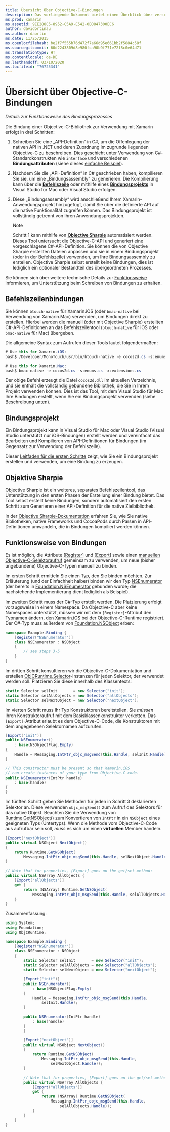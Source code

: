 ```yaml
---
title: Übersicht über Objective-C-Bindungen
description: Das vorliegende Dokument bietet einen Überblick über verschiedene Möglichkeiten, C#-Bindungen für Objective-C-Code zu erstellen, Befehlszeilenbindungen, Bindungsprojekte und Objective Sharpie eingeschlossen. Darüber hinaus wird erläutert, wie Bindungen funktionieren.
ms.prod: xamarin
ms.assetid: 9EE288C5-8952-C5A9-E542-0BD847300EC6
author: davidortinau
ms.author: daortin
ms.date: 11/25/2015
ms.openlocfilehash: be2f7f555b76d472f7a66d95e661bb2f5884c58f
ms.sourcegitcommit: 60d2243809d8e980fca90b9f771e72f8c0e64d71
ms.translationtype: HT
ms.contentlocale: de-DE
ms.lasthandoff: 03/10/2020
ms.locfileid: "76725341"
---
```

# <a name="overview-of-objective-c-bindings"></a>Übersicht über Objective-C-Bindungen

_Details zur Funktionsweise des Bindungsprozesses_

Die Bindung einer Objective-C-Bibliothek zur Verwendung mit Xamarin erfolgt in drei Schritten:

1. Schreiben Sie eine „API-Definition“ in C#, um die Offenlegung der nativen API in .NET und deren Zuordnung im zugrunde liegenden Objective-C zu beschreiben. Dies geschieht unter Verwendung von C#-Standardkonstrukten wie `interface` und verschiedenen **Bindungsattributen** (siehe dieses [einfache Beispiel](~/cross-platform/macios/binding/objective-c-libraries.md#Binding_an_API)).

2. Nachdem Sie die „API-Definition“ in C# geschrieben haben, kompilieren Sie sie, um eine „Bindungsassembly“ zu generieren. Die Kompilierung kann über die [**Befehlszeile**](#commandline) oder mithilfe eines [**Bindungsprojekts**](#bindingproject) in Visual Studio für Mac oder Visual Studio erfolgen.

3. Diese „Bindungsassembly“ wird anschließend Ihrem Xamarin-Anwendungsprojekt hinzugefügt, damit Sie über die definierte API auf die native Funktionalität zugreifen können.
   Das Bindungsprojekt ist vollständig getrennt von Ihren Anwendungsprojekten.

   > [!NOTE]
   > Schritt 1 kann mithilfe von [**Objective Sharpie**](#objectivesharpie) automatisiert werden. Dieses Tool untersucht die Objective-C-API und generiert eine vorgeschlagene C#-API-Definition. Sie können die von Objective Sharpie erstellten Dateien anpassen und sie in einem Bindungsprojekt (oder in der Befehlszeile) verwenden, um Ihre Bindungsassembly zu erstellen. Objective Sharpie selbst erstellt keine Bindungen, dies ist lediglich ein optionaler Bestandteil des übergeordneten Prozesses.

Sie können sich über weitere technische Details zur [Funktionsweise](#howitworks) informieren, um Unterstützung beim Schreiben von Bindungen zu erhalten.

<a name="Command_Line_Bindings" /><a name="commandline" />

## <a name="command-line-bindings"></a>Befehlszeilenbindungen

Sie können `btouch-native` für Xamarin.iOS (oder `bmac-native` bei Verwendung von Xamarin.Mac) verwenden, um Bindungen direkt zu erstellen. Hierbei werden die manuell (oder mit Objective Sharpie) erstellten C#-API-Definitionen an das Befehlszeilentool (`btouch-native` für iOS oder `bmac-native` für Mac) übergeben.

Die allgemeine Syntax zum Aufrufen dieser Tools lautet folgendermaßen:

```csharp
# Use this for Xamarin.iOS:
bash$ /Developer/MonoTouch/usr/bin/btouch-native -e cocos2d.cs -s:enums.cs -x:extensions.cs
```

```csharp
# Use this for Xamarin.Mac:
bash$ bmac-native -e cocos2d.cs -s:enums.cs -x:extensions.cs
```

Der obige Befehl erzeugt die Datei `cocos2d.dll` im aktuellen Verzeichnis, und sie enthält die vollständig gebundene Bibliothek, die Sie in Ihrem Projekt verwenden können. Dies ist das Tool, mit dem Visual Studio für Mac Ihre Bindungen erstellt, wenn Sie ein Bindungsprojekt verwenden (siehe Beschreibung [unten](#bindingproject)).

<a name="bindingproject" />

## <a name="binding-project"></a>Bindungsprojekt

Ein Bindungsprojekt kann in Visual Studio für Mac oder Visual Studio (Visual Studio unterstützt nur iOS-Bindungen) erstellt werden und vereinfacht das Bearbeiten und Kompilieren von API-Definitionen für Bindungen (im Gegensatz zur Verwendung der Befehlszeile).

Dieser [Leitfaden für die ersten Schritte](~/cross-platform/macios/binding/objective-c-libraries.md#Getting_Started) zeigt, wie Sie ein Bindungsprojekt erstellen und verwenden, um eine Bindung zu erzeugen.

<a name="objectivesharpie" />

## <a name="objective-sharpie"></a>Objektive Sharpie

Objective Sharpie ist ein weiteres, separates Befehlszeilentool, das Unterstützung in den ersten Phasen der Erstellung einer Bindung bietet. Das Tool selbst erstellt keine Bindungen, sondern automatisiert den ersten Schritt zum Generieren einer API-Definition für die native Zielbibliothek.

In der [Objective Sharpie-Dokumentation](~/cross-platform/macios/binding/objective-sharpie/index.md) erfahren Sie, wie Sie native Bibliotheken, native Frameworks und CocoaPods durch Parsen in API-Definitionen umwandeln, die in Bindungen kompiliert werden können.

<a name="howitworks" />

## <a name="how-binding-works"></a>Funktionsweise von Bindungen

Es ist möglich, die Attribute [[Register]](xref:Foundation.RegisterAttribute) und [[Export]](xref:Foundation.ExportAttribute) sowie einen [manuellen Objective-C-Selektoraufruf](~/ios/internals/objective-c-selectors.md) gemeinsam zu verwenden, um neue (bisher ungebundene) Objective-C-Typen manuell zu binden.

Im ersten Schritt ermitteln Sie einen Typ, den Sie binden möchten. Zur Erläuterung (und der Einfachheit halber) binden wir den Typ [NSEnumerator](https://developer.apple.com/documentation/foundation/nsenumerator) (der bereits in [Foundation.NSEnumerator](xref:Foundation.NSEnumerator) gebunden wurde; die nachstehende Implementierung dient lediglich als Beispiel).

Im zweiten Schritt muss der C#-Typ erstellt werden. Die Platzierung erfolgt vorzugsweise in einem Namespace. Da Objective-C aber keine Namespaces unterstützt, müssen wir mit dem `[Register]`-Attribut den Typnamen ändern, den Xamarin.iOS bei der Objective-C-Runtime registriert. Der C#-Typ muss außerdem von [Foundation.NSObject](xref:Foundation.NSObject) erben:

```csharp
namespace Example.Binding {
    [Register("NSEnumerator")]
    class NSEnumerator : NSObject
    {
        // see steps 3-5
    }
}
```

Im dritten Schritt konsultieren wir die Objective-C-Dokumentation und erstellen [ObjCRuntime.Selector](xref:ObjCRuntime.Selector)-Instanzen für jeden Selektor, der verwendet werden soll. Platzieren Sie diese innerhalb des Klassentexts:

```csharp
static Selector selInit       = new Selector("init");
static Selector selAllObjects = new Selector("allObjects");
static Selector selNextObject = new Selector("nextObject");
```

Im vierten Schritt muss Ihr Typ Konstruktoren bereitstellen. Sie *müssen* Ihren Konstruktoraufruf mit dem Basisklassenkonstruktor verketten. Das `[Export]`-Attribut erlaubt es dem Objective-C-Code, die Konstruktoren mit dem angegebenen Selektornamen aufzurufen:

```csharp
[Export("init")]
public NSEnumerator()
    : base(NSObjectFlag.Empty)
{
    Handle = Messaging.IntPtr_objc_msgSend(this.Handle, selInit.Handle);
}
```

```csharp
// This constructor must be present so that Xamarin.iOS
// can create instances of your type from Objective-C code.
public NSEnumerator(IntPtr handle)
    : base(handle)
{
}
```

Im fünften Schritt geben Sie Methoden für jeden in Schritt 3 deklarierten Selektor an. Diese verwenden `objc_msgSend()` zum Aufruf des Selektors für das native Objekt. Beachten Sie die Verwendung von [Runtime.GetNSObject()](xref:ObjCRuntime.Runtime.GetNSObject*) zum Konvertieren von `IntPtr` in ein `NSObject` eines geeigneten Typs (Untertyps). Wenn die Methode vom Objective-C-Code aus aufrufbar sein soll, *muss* es sich um einen **virtuellen** Member handeln.

```csharp
[Export("nextObject")]
public virtual NSObject NextObject()
{
    return Runtime.GetNSObject(
        Messaging.IntPtr_objc_msgSend(this.Handle, selNextObject.Handle));
}
```

```csharp
// Note that for properties, [Export] goes on the get/set method:
public virtual NSArray AllObjects {
    [Export("allObjects")]
    get {
        return (NSArray) Runtime.GetNSObject(
            Messaging.IntPtr_objc_msgSend(this.Handle, selAllObjects.Handle));
    }
}
```

Zusammenfassung:

```csharp
using System;
using Foundation;
using ObjCRuntime;

namespace Example.Binding {
    [Register("NSEnumerator")]
    class NSEnumerator : NSObject
    {
        static Selector selInit       = new Selector("init");
        static Selector selAllObjects = new Selector("allObjects");
        static Selector selNextObject = new Selector("nextObject");

        [Export("init")]
        public NSEnumerator()
            : base(NSObjectFlag.Empty)
        {
            Handle = Messaging.IntPtr_objc_msgSend(this.Handle,
                selInit.Handle);
        }

        public NSEnumerator(IntPtr handle)
            : base(handle)
        {
        }

        [Export("nextObject")]
        public virtual NSObject NextObject()
        {
            return Runtime.GetNSObject(
                Messaging.IntPtr_objc_msgSend(this.Handle,
                    selNextObject.Handle));
        }

        // Note that for properties, [Export] goes on the get/set method:
        public virtual NSArray AllObjects {
            [Export("allObjects")]
            get {
                return (NSArray) Runtime.GetNSObject(
                    Messaging.IntPtr_objc_msgSend(this.Handle,
                        selAllObjects.Handle));
            }
        }
    }
}
```
